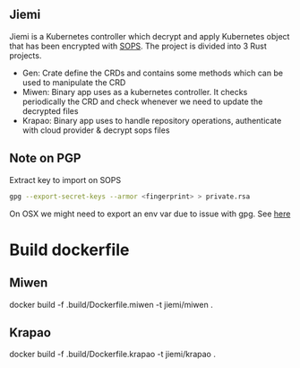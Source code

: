 ## Jiemi

Jiemi is a Kubernetes controller which decrypt and apply Kubernetes object that has been encrypted with [SOPS](https://github.com/mozilla/sops). The project is divided into 3 Rust projects.

- Gen: Crate define the CRDs and contains some methods which can be used to manipulate the CRD
- Miwen: Binary app uses as a kubernetes controller. It checks periodically the CRD and check whenever we need to update the decrypted files
- Krapao: Binary app uses to handle repository operations, authenticate with cloud provider & decrypt sops files

## Note on PGP

Extract key to import on SOPS

```sh
gpg --export-secret-keys --armor <fingerprint> > private.rsa
```

On OSX we might need to export an env var due to issue with gpg. See [here](https://jhooq.com/failed-to-get-the-data-key/)

# Build dockerfile

## Miwen

docker build -f .build/Dockerfile.miwen -t jiemi/miwen .

## Krapao

docker build -f .build/Dockerfile.krapao -t jiemi/krapao .